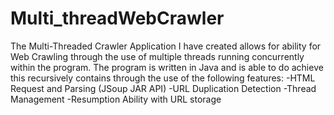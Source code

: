 # Multi_threadWebCrawler
The Multi-Threaded Crawler Application I have created allows for ability for Web Crawling through the use of multiple threads running concurrently within the program. The program is written in Java and is able to do achieve this recursively contains through the use of the following features:
-HTML Request and Parsing (JSoup JAR API) 
-URL Duplication Detection 
-Thread Management
-Resumption Ability with URL storage 
